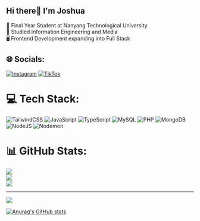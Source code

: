 ## Hi there👋 I'm Joshua

🏫 Final Year Student at Nanyang Technological University <br/>
📖 Studied Information Engineering and Media <br/>
🖥️ Frontend Development expanding into Full Stack <br/>

## 🌐 Socials:
[![Instagram](https://img.shields.io/badge/Instagram-%23E4405F.svg?logo=Instagram&logoColor=white)](https://instagram.com/jpzk30) [![TikTok](https://img.shields.io/badge/TikTok-%23000000.svg?logo=TikTok&logoColor=white)](https://tiktok.com/@jpzk30) 

# 💻 Tech Stack:
![TailwindCSS](https://img.shields.io/badge/tailwindcss-%2338B2AC.svg?style=for-the-badge&logo=tailwind-css&logoColor=white) ![JavaScript](https://img.shields.io/badge/javascript-%23323330.svg?style=for-the-badge&logo=javascript&logoColor=%23F7DF1E) ![TypeScript](https://img.shields.io/badge/typescript-%23007ACC.svg?style=for-the-badge&logo=typescript&logoColor=white) ![MySQL](https://img.shields.io/badge/mysql-4479A1.svg?style=for-the-badge&logo=mysql&logoColor=white) ![PHP](https://img.shields.io/badge/php-%23777BB4.svg?style=for-the-badge&logo=php&logoColor=white) ![MongoDB](https://img.shields.io/badge/MongoDB-%234ea94b.svg?style=for-the-badge&logo=mongodb&logoColor=white) ![NodeJS](https://img.shields.io/badge/node.js-6DA55F?style=for-the-badge&logo=node.js&logoColor=white) ![Nodemon](https://img.shields.io/badge/NODEMON-%23323330.svg?style=for-the-badge&logo=nodemon&logoColor=%BBDEAD)
# 📊 GitHub Stats:
![](https://github-readme-stats.vercel.app/api?username=Joshua-Pok&theme=radical&hide_border=false&include_all_commits=false&count_private=false)<br/>
![](https://github-readme-streak-stats.herokuapp.com/?user=Joshua-Pok&theme=radical&hide_border=false)<br/>
![](https://github-readme-stats.vercel.app/api/top-langs/?username=Joshua-Pok&theme=radical&hide_border=false&include_all_commits=false&count_private=false&layout=compact)

---
[![](https://visitcount.itsvg.in/api?id=Joshua-Pok&icon=0&color=4)](https://visitcount.itsvg.in)

<!-- Proudly created with GPRM ( https://gprm.itsvg.in ) -->

[![Anurag's GitHub stats](https://github-readme-stats.vercel.app/api?username=Joshua-Pok)](https://github.com/anuraghazra/github-readme-stats)




